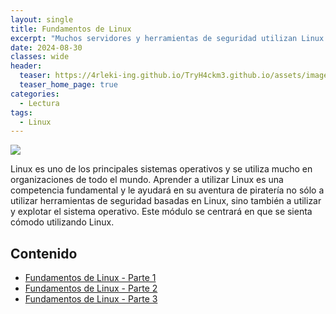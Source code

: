 ```yaml
---
layout: single
title: Fundamentos de Linux
excerpt: "Muchos servidores y herramientas de seguridad utilizan Linux. Aprenda a utilizar el sistema operativo Linux, una habilidad fundamental en materia de ciberseguridad."
date: 2024-08-30
classes: wide
header:
  teaser: https://4rleki-ing.github.io/TryH4ckm3.github.io/assets/images/Fundamentos-Linux/Linux.png
  teaser_home_page: true
categories:
  - Lectura
tags:
  - Linux
---
```


<img src="https://4rleki-ing.github.io/TryH4ckm3.github.io/assets/images/Fundamentos-Linux/Portada.jpg">

Linux es uno de los principales sistemas operativos y se utiliza mucho en organizaciones de todo el mundo. Aprender a utilizar Linux es una competencia fundamental y le ayudará en su aventura de piratería no sólo a utilizar herramientas de seguridad basadas en Linux, sino también a utilizar y explotar el sistema operativo. Este módulo se centrará en que se sienta cómodo utilizando Linux.

## Contenido
- [Fundamentos de Linux - Parte 1]()
- [Fundamentos de Linux - Parte 2]()
- [Fundamentos de Linux - Parte 3]()